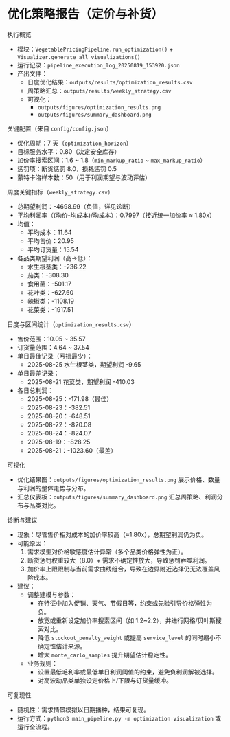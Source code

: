 # 优化策略报告（定价与补货）

执行概览
- 模块：`VegetablePricingPipeline.run_optimization()` + `Visualizer.generate_all_visualizations()`
- 运行记录：`pipeline_execution_log_20250819_153920.json`
- 产出文件：
  - 日度优化结果：`outputs/results/optimization_results.csv`
  - 周策略汇总：`outputs/results/weekly_strategy.csv`
  - 可视化：
    - `outputs/figures/optimization_results.png`
    - `outputs/figures/summary_dashboard.png`

关键配置（来自 `config/config.json`）
- 优化周期：7 天（`optimization_horizon`）
- 目标服务水平：0.80（决定安全库存）
- 加价率搜索区间：1.6 ~ 1.8（`min_markup_ratio` ~ `max_markup_ratio`）
- 惩罚项：断货惩罚 8.0，损耗惩罚 0.5
- 蒙特卡洛样本数：50（用于利润期望与波动评估）

周度关键指标（`weekly_strategy.csv`）
- 总期望利润：-4698.99（负值，详见诊断）
- 平均利润率（(均价-均成本)/均成本）：0.7997（接近统一加价率 ≈ 1.80x）
- 均值：
  - 平均成本：11.64
  - 平均售价：20.95
  - 平均订货量：15.54
- 各品类期望利润（高→低）：
  - 水生根茎类：-236.22
  - 茄类：-308.30
  - 食用菌：-501.17
  - 花叶类：-627.60
  - 辣椒类：-1108.19
  - 花菜类：-1917.51

日度与区间统计（`optimization_results.csv`）
- 售价范围：10.05 ~ 35.57
- 订货量范围：4.64 ~ 37.54
- 单日最佳记录（亏损最少）：
  - 2025-08-25 水生根茎类，期望利润 -9.65
- 单日最差记录：
  - 2025-08-21 花菜类，期望利润 -410.03
- 各日总利润：
  - 2025-08-25：-171.98（最佳）
  - 2025-08-23：-382.51
  - 2025-08-20：-648.51
  - 2025-08-22：-820.08
  - 2025-08-24：-824.07
  - 2025-08-19：-828.25
  - 2025-08-21：-1023.60（最差）

可视化
- 优化结果图：`outputs/figures/optimization_results.png` 展示价格、数量与利润的整体走势与分布。
- 汇总仪表板：`outputs/figures/summary_dashboard.png` 汇总周策略、利润分布与品类对比。

诊断与建议
- 现象：尽管售价相对成本的加价率较高（≈1.80x），总期望利润仍为负。
- 可能原因：
  1) 需求模型对价格敏感度估计异常（多个品类价格弹性为正）。
  2) 断货惩罚权重较大（8.0）+ 需求不确定性放大，导致惩罚吞噬利润。
  3) 加价率上限限制与当前需求曲线组合，导致在边界附近选择仍无法覆盖风险成本。
- 建议：
  - 调整建模与参数：
    - 在特征中加入促销、天气、节假日等，约束或先验引导价格弹性为负。
    - 放宽或重新设定加价率搜索区间（如 1.2~2.2），并进行网格/贝叶斯搜索对比。
    - 降低 `stockout_penalty_weight` 或提高 `service_level` 的同时缩小不确定性估计来源。
    - 增大 `monte_carlo_samples` 提升期望估计稳定性。
  - 业务规则：
    - 设置最低毛利率或最低单日利润阈值的约束，避免负利润解被选择。
    - 对高波动品类单独设定价格上/下限与订货量缓冲。

可复现性
- 随机性：需求情景模拟以日期播种，结果可复现。
- 运行方式：`python3 main_pipeline.py -m optimization visualization` 或运行全流程。
